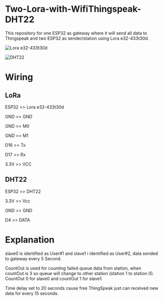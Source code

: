 # Two-Lora-with-WifiThingspeak-DHT22
This repository for one ESP32 as gateway where it will send all data to Thingspeak and two ESP32 as sender/station using Lora e32-433t30d.

![Lora e32-433t30d](https://www.ebyte.com/Uploadfiles/Picture/2021-5-25/20215251730359457.jpg)

![DHT22](https://components101.com/sites/default/files/components/DHT22-Sensor.jpg)

# Wiring
## LoRa
ESP32 >>  Lora e32-433t30d

GND   >> GND

GND   >> M0

GND   >> M1

D16   >> Tx

D17   >> Rx

3.3V  >> VCC

## DHT22
ESP32 >> DHT22

3.3V >> Vcc

GND >> GND

D4 >> DATA

# Explanation
slave0 is identified as User#1 and slave1 i identified as User#2, data sended to gateway every 5 Second.

CountOut is used for counting failed queue data from station, when countOut is 3 so queue will change to other station (station 1 to station 0). CountOut 0 for slave0 and countOut 1 for slave1.

Time delay set to 20 seconds cause free ThingSpeak just can received new data for every 15 seconds.

